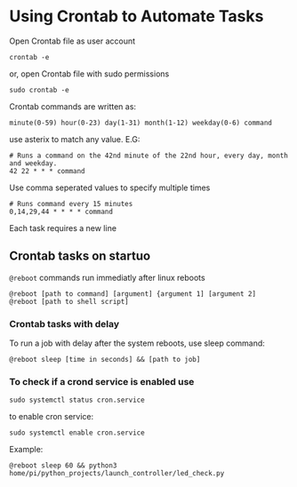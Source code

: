 # Using Crontab to Automate Tasks

Open Crontab file as user account
```
crontab -e
```

or, open Crontab file with sudo permissions

```
sudo crontab -e
```

Crontab commands are written as:
```
minute(0-59) hour(0-23) day(1-31) month(1-12) weekday(0-6) command
```
use asterix to match any value. E.G:
```
# Runs a command on the 42nd minute of the 22nd hour, every day, month and weekday.
42 22 * * * command 
```

Use comma seperated values to specify multiple times

```
# Runs command every 15 minutes
0,14,29,44 * * * * command
```

Each task requires a new line


## Crontab tasks on startuo

```@reboot``` commands run immediatly after linux reboots

```
@reboot [path to command] [argument] {argument 1] [argument 2]
@reboot [path to shell script]
```

### Crontab tasks with delay

To run a job with delay after the system reboots, use sleep command:

```
@reboot sleep [time in seconds] && [path to job]

```




### To check if a crond service is enabled use

```
sudo systemctl status cron.service
```

to enable cron service:

```
sudo systemctl enable cron.service
```

Example:

```
@reboot sleep 60 && python3 home/pi/python_projects/launch_controller/led_check.py

```


